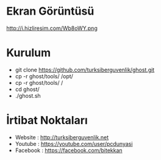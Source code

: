 Ekran Görüntüsü
=
http://i.hizliresim.com/Wb8oWY.png

Kurulum
=
- git clone https://github.com/turksiberguvenlik/ghost.git
- cp -r ghost/tools/ /opt/
- cp -r ghost/tools/ /
- cd ghost/
- ./ghost.sh 

İrtibat Noktaları
=
- Website : http://turksiberguvenlik.net
- Youtube : https://youtube.com/user/pcdunyasi
- Facebook : https://facebook.com/bitekkan


